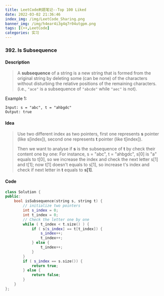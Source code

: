 ```yaml
---
title: LeetCode刷题笔记--Top 100 Liked
date: 2022-03-02 21:36:46
index_img: /img/LeetCode_Sharing.png
banner_img: /img/h4ear4i3g4q7r04utgpm.png
tags: [C++,LeetCode]
categories: 实习
---
```


### 392. Is Subsequence

#### Description

<!-- more -->

> A **subsequence** of a string is a new string that is formed from the original string by deleting some (can be none) of the characters without disturbing the relative positions of the remaining characters. (i.e., `"ace"` is a subsequence of `"abcde"` while `"aec"` is not).

Example 1:

```
Input: s = "abc", t = "ahbgdc"
Output: true
```

#### Idea

>   Use two different index as two pointers, first one represents **s** pointer (like s[index]), second one represents **t** pointer (like t[index]).
>
>   Then we want to analyse if **s** is the subsequence of **t** by check their content one by one: For instance, s = "abc", t = "ahbgdc", s[0] is "a" equals to t[0], so we increase the index and check the next letter s[1] and t[1]; now t[1] doesn't equals to s[1], so increase t's index and check if next letter in **t** equals to **s[1]**.

#### Code

```c++
class Solution {
public:
    bool isSubsequence(string s, string t) {
      	// initialize two pointers
        int s_index = 0;
        int t_index = 0;
        // Check the letter one by one
        while ( t_index < t.size() ) {
            if ( s[s_index] == t[t_index]) {
                s_index++;
                t_index++;
            } else {
                t_index++;
            }
        }
        if ( s_index == s.size()) {
            return true;
        } else {
            return false;
        }
    }
};
```
